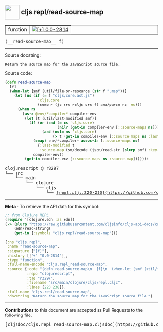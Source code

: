 ## <img width="48px" valign="middle" src="http://i.imgur.com/Hi20huC.png"> cljs.repl/read-source-map

 <table border="1">
<tr>

<td>function</td>
<td><a href="https://github.com/cljsinfo/cljs-api-docs/tree/0.0-2814"><img valign="middle" alt="[+] 0.0-2814" src="https://img.shields.io/badge/+-0.0--2814-lightgrey.svg"></a> </td>
</tr>
</table>

 <samp>
(__read-source-map__ f)<br>
</samp>

---




Source docstring:

```
Return the source map for the JavaScript source file.
```

Source code:

```clj
(defn read-source-map
  [f]
  (when-let [smf (util/file-or-resource (str f ".map"))]
    (let [ns (if (= f "cljs/core.aot.js")
               'cljs.core
               (some-> (js-src->cljs-src f) ana/parse-ns :ns))]
      (when ns
        (as-> @env/*compiler* compiler-env
         (let [t (util/last-modified smf)]
           (if (or (and (= ns 'cljs.core)
                        (nil? (get-in compiler-env [::source-maps ns])))
                 (and (not= ns 'cljs.core)
                      (> t (get-in compiler-env [::source-maps ns :last-modified] 0))))
             (swap! env/*compiler* assoc-in [::source-maps ns]
               {:last-modified t
                :source-map (sm/decode (json/read-str (slurp smf) :key-fn keyword))})
             compiler-env))
         (get-in compiler-env [::source-maps ns :source-map]))))))
```

 <pre>
clojurescript @ r3297
└── src
    └── main
        └── clojure
            └── cljs
                └── <ins>[repl.cljc:220-238](https://github.com/clojure/clojurescript/blob/r3297/src/main/clojure/cljs/repl.cljc#L220-L238)</ins>
</pre>


---

__Meta__ - To retrieve the API data for this symbol:

```clj
;; from Clojure REPL
(require '[clojure.edn :as edn])
(-> (slurp "https://raw.githubusercontent.com/cljsinfo/cljs-api-docs/catalog/cljs-api.edn")
    (edn/read-string)
    (get-in [:symbols "cljs.repl/read-source-map"]))
```

```clj
{:ns "cljs.repl",
 :name "read-source-map",
 :signature ["[f]"],
 :history [["+" "0.0-2814"]],
 :type "function",
 :full-name-encode "cljs.repl_read-source-map",
 :source {:code "(defn read-source-map\n  [f]\n  (when-let [smf (util/file-or-resource (str f \".map\"))]\n    (let [ns (if (= f \"cljs/core.aot.js\")\n               'cljs.core\n               (some-> (js-src->cljs-src f) ana/parse-ns :ns))]\n      (when ns\n        (as-> @env/*compiler* compiler-env\n         (let [t (util/last-modified smf)]\n           (if (or (and (= ns 'cljs.core)\n                        (nil? (get-in compiler-env [::source-maps ns])))\n                 (and (not= ns 'cljs.core)\n                      (> t (get-in compiler-env [::source-maps ns :last-modified] 0))))\n             (swap! env/*compiler* assoc-in [::source-maps ns]\n               {:last-modified t\n                :source-map (sm/decode (json/read-str (slurp smf) :key-fn keyword))})\n             compiler-env))\n         (get-in compiler-env [::source-maps ns :source-map]))))))",
          :repo "clojurescript",
          :tag "r3297",
          :filename "src/main/clojure/cljs/repl.cljc",
          :lines [220 238]},
 :full-name "cljs.repl/read-source-map",
 :docstring "Return the source map for the JavaScript source file."}

```

---

__Contributions__ to this document are accepted as Pull Requests to the following file:

 <pre>
[cljsdoc/cljs.repl_read-source-map.cljsdoc](https://github.com/cljsinfo/cljs-api-docs/blob/master/cljsdoc/cljs.repl_read-source-map.cljsdoc)
</pre>


